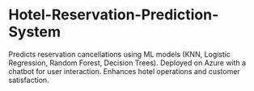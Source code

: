 # Hotel-Reservation-Prediction-System
Predicts reservation cancellations using ML models (KNN, Logistic Regression, Random Forest, Decision Trees). Deployed on Azure with a chatbot for user interaction. Enhances hotel operations and customer satisfaction.
